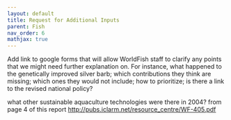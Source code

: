 ```yaml
---
layout: default
title: Request for Additional Inputs
parent: Fish
nav_order: 6
mathjax: true
---
```


Add link to google forms that will allow WorldFish staff to clarify any points that we might need further explanation on. For instance, what happened to the genetically improved silver barb; which contributions they think are missing; which ones they would not include; how to prioritize; is there a link to the revised national policy?

what other sustainable aquaculture technologies were there in 2004? from page 4 of this report http://pubs.iclarm.net/resource_centre/WF-405.pdf
